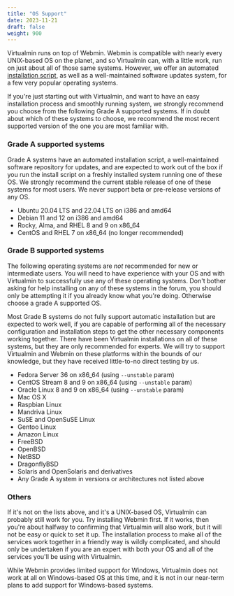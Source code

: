 ```yaml
---
title: "OS Support"
date: 2023-11-21
draft: false
weight: 900
---
```


Virtualmin runs on top of Webmin. Webmin is compatible with nearly every UNIX-based OS on the planet, and so Virtualmin can, with a little work, run on just about all of those same systems. However, we offer an automated [installation script](https://software.virtualmin.com/gpl/scripts/virtualmin-install.sh), as well as a well-maintained software updates system, for a few very popular operating systems.

If you're just starting out with Virtualmin, and want to have an easy installation process and smoothly running system, we strongly recommend you choose from the following Grade A supported systems. If in doubt about which of these systems to choose, we recommend the most recent supported version of the one you are most familiar with.

### Grade A supported systems

Grade A systems have an automated installation script, a well-maintained software repository for updates, and are expected to work out of the box if you run the install script on a freshly installed system running one of these OS. We strongly recommend the current stable release of one of these systems for most users. We never support beta or pre-release versions of any OS.

- Ubuntu 20.04 LTS and 22.04 LTS on i386 and amd64 
- Debian 11 and 12 on i386 and amd64
- Rocky, Alma, and RHEL 8 and 9 on x86_64
- CentOS and RHEL 7 on x86_64 (no longer recommended)

### Grade B supported systems

The following operating systems are _not_ recommended for new or intermediate users. You will need to have experience with your OS and with Virtualmin to successfully use any of these operating systems. Don't bother asking for help installing on any of these systems in the forum, you should only be attempting it if you already know what you're doing. Otherwise choose a grade A supported OS.

Most Grade B systems do not fully support automatic installation but are expected to work well, if you are capable of performing all of the necessary configuration and installation steps to get the other necessary components working together. There have been Virtualmin installations on all of these systems, but they are only recommended for experts. We will try to support Virtualmin and Webmin on these platforms within the bounds of our knowledge, but they have received little-to-no direct testing by us.

- Fedora Server 36 on x86_64 (using `--unstable` param)
- CentOS Stream 8 and 9 on x86_64 (using `--unstable` param)
- Oracle Linux 8 and 9 on x86_64 (using `--unstable` param)
- Mac OS X
- Raspbian Linux
- Mandriva Linux
- SuSE and OpenSuSE Linux
- Gentoo Linux
- Amazon Linux
- FreeBSD
- OpenBSD
- NetBSD
- DragonflyBSD
- Solaris and OpenSolaris and derivatives
- Any Grade A system in versions or architectures not listed above

### Others

If it's not on the lists above, and it's a UNIX-based OS, Virtualmin can probably still work for you. Try installing Webmin first. If it works, then you're about halfway to confirming that Virtualmin will also work, but it will not be easy or quick to set it up. The installation process to make all of the services work together in a friendly way is wildly complicated, and should only be undertaken if you are an expert with both your OS and all of the services you'll be using with Virtualmin.

While Webmin provides limited support for Windows, Virtualmin does not work at all on Windows-based OS at this time, and it is not in our near-term plans to add support for Windows-based systems.